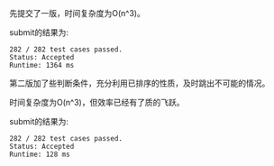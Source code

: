先提交了一版，时间复杂度为O(n^3)。

submit的结果为:
```
282 / 282 test cases passed.
Status: Accepted
Runtime: 1364 ms
```

第二版加了些判断条件，充分利用已排序的性质，及时跳出不可能的情况。

时间复杂度为O(n^3)，但效率已经有了质的飞跃。

submit的结果为:
```
282 / 282 test cases passed.
Status: Accepted
Runtime: 128 ms
```
